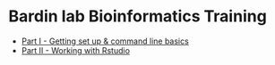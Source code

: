 # Bardin lab Bioinformatics Training

* [Part I - Getting set up & command line basics](part_1.md)
* [Part II - Working with Rstudio](part_2.md)
